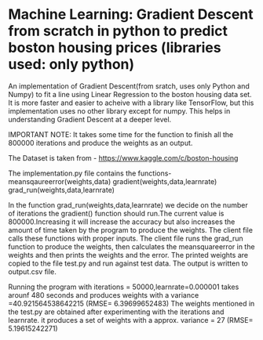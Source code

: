 # Machine Learning: Gradient Descent from scratch in python to predict boston housing prices (libraries used: only python)
An implementation of Gradient Descent(from sratch, uses only Python and Numpy) to fit a line using Linear Regression to the boston housing data set.  It is more faster and easier to acheive with a library like TensorFlow, but this implementation uses no other library except for numpy. This helps in understanding Gradient Descent at a deeper level.

IMPORTANT NOTE: It takes some time for the function to finish all the 800000 iterations and produce the weights as an output. 

The Dataset is taken from - https://www.kaggle.com/c/boston-housing

The implementation.py file contains the functions-
  meansqaureerror(weights,data)
  gradient(weights,data,learnrate)
  grad_run(weights,data,learnrate)

In the function grad_run(weights,data,learnrate) we decide on the number of iterations the gradient() function should run.The current value is 800000.Increasing it will increase the accuracy but also increases the amount of time taken by the program to produce the weights.
The client file calls these functions with proper inputs.
The client file runs the grad_run function to produce the weights, then calculates the meansquareerror in the weights and then prints the weights and the error.
The printed weights are copied to the file test.py and run against test data. The output is written to output.csv file.


Running the program with iterations = 50000,learnrate=0.000001 takes arounf 480 seconds and produces weights with a variance =40.921564538642215 (RMSE= 6.39699652483)
The weights mentioned in the test.py are obtained after experimenting with the iterations and learnrate. it produces a set of weights with a approx. variance = 27 (RMSE= 5.19615242271)
